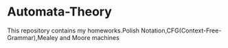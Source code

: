 # Automata-Theory

This repository contains my homeworks.Polish Notation,CFG(Context-Free-Grammar),Mealey and Moore machines
